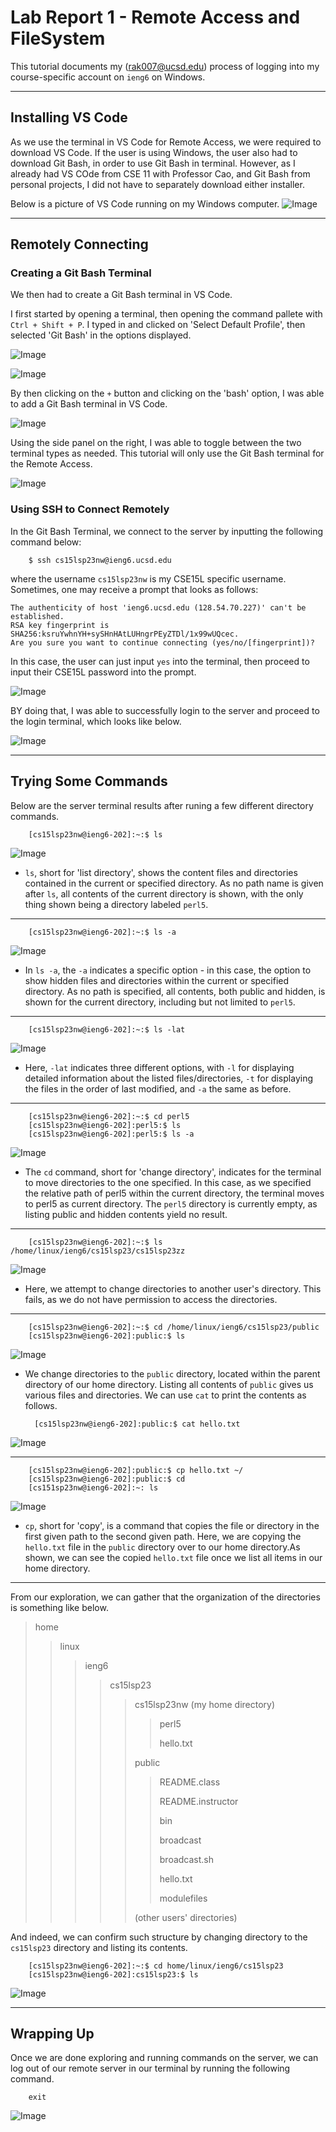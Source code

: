 # Lab Report 1 - Remote Access and FileSystem

This tutorial documents my (rak007@ucsd.edu) process of logging into my course-specific account on `ieng6` on Windows. 

---

## Installing VS Code

As we use the terminal in VS Code for Remote Access, we were required to download VS Code. 
If the user is using Windows, the user also had to download Git Bash, in order to use Git Bash in terminal. 
However, as I already had VS COde from CSE 11 with Professor Cao, and Git Bash from personal projects, I did not have to separately download either installer.

Below is a picture of VS Code running on my Windows computer. 
![Image](image1.png)

---

## Remotely Connecting

### Creating a Git Bash Terminal

We then had to create a Git Bash terminal in VS Code. 

I first started by opening a terminal, then opening the command pallete with `Ctrl + Shift + P`. I typed in and clicked on 'Select Default Profile', then selected 'Git Bash' in the options displayed. 

![Image](image2.png)

![Image](image3.png)

By then clicking on the `+` button and clicking on the 'bash' option, I was able to add a Git Bash terminal in VS Code. 

![Image](image4.png)

Using the side panel on the right, I was able to toggle between the two terminal types as needed. This tutorial will only use the Git Bash terminal for the Remote Access. 

![Image](image5.png)

### Using SSH to Connect Remotely

In the Git Bash Terminal, we connect to the server by inputting the following command below:

        $ ssh cs15lsp23nw@ieng6.ucsd.edu

where the username `cs15lsp23nw` is my CSE15L specific username. Sometimes, one may receive a prompt that looks as follows:

```
The authenticity of host 'ieng6.ucsd.edu (128.54.70.227)' can't be established.
RSA key fingerprint is SHA256:ksruYwhnYH+sySHnHAtLUHngrPEyZTDl/1x99wUQcec.
Are you sure you want to continue connecting (yes/no/[fingerprint])?
```

In this case, the user can just input `yes` into the terminal, then proceed to input their CSE15L password into the prompt.

![Image](image6.png)

BY doing that, I was able to successfully login to the server and proceed to the login terminal, which looks like below.

![Image](image7.png)

---

## Trying Some Commands

Below are the server terminal results after runing a few different directory commands. 

        [cs15lsp23nw@ieng6-202]:~:$ ls

![Image](image8.png)

- `ls`, short for 'list directory', shows the content files and directories contained in the current or specified directory. As no path name is given after `ls`, all contents of the current directory is shown, with the only thing shown being a directory labeled `perl5`.

---

        [cs15lsp23nw@ieng6-202]:~:$ ls -a

![Image](image9.png)

- In `ls -a`, the `-a` indicates a specific option - in this case, the option to show hidden files and directories within the current or specified directory. As no path is specified, all contents, both public and hidden, is shown for the current directory, including but not limited to `perl5`. 

---

        [cs15lsp23nw@ieng6-202]:~:$ ls -lat

![Image](image10.png)

- Here, `-lat` indicates three different options, with `-l` for displaying detailed information about the listed files/directories, `-t` for displaying the files in the order of last modified, and `-a` the same as before.

---

        [cs15lsp23nw@ieng6-202]:~:$ cd perl5
        [cs15lsp23nw@ieng6-202]:perl5:$ ls
        [cs15lsp23nw@ieng6-202]:perl5:$ ls -a

![Image](image11.png)

- The `cd` command, short for 'change directory', indicates for the terminal to move directories to the one specified. In this case, as we specified the relative path of perl5 within the current directory, the terminal moves to perl5 as current directory. The `perl5` directory is currently empty, as listing public and hidden contents yield no result. 

---

        [cs15lsp23nw@ieng6-202]:~:$ ls /home/linux/ieng6/cs15lsp23/cs15lsp23zz

![Image](image12.png)

- Here, we attempt to change directories to another user's directory. This fails, as we do not have permission to access the directories. 

---

        [cs15lsp23nw@ieng6-202]:~:$ cd /home/linux/ieng6/cs15lsp23/public 
        [cs15lsp23nw@ieng6-202]:public:$ ls

![Image](image13.png)

- We change directories to the `public` directory, located within the parent directory of our home directory. Listing all contents of `public` gives us various files and directories. We can use `cat` to print the contents as follows. 

        [cs15lsp23nw@ieng6-202]:public:$ cat hello.txt

![Image](image14.png)

---

        [cs15lsp23nw@ieng6-202]:public:$ cp hello.txt ~/
        [cs15lsp23nw@ieng6-202]:public:$ cd
        [cs151sp23nw@ieng6-202]:~: ls
        
![Image](image15.png)

- `cp`, short for 'copy', is a command that copies the file or directory in the first given path to the second given path. Here, we are copying the `hello.txt` file in the `public` directory over to our home directory.As shown, we can see the copied `hello.txt` file once we list all items in our home directory. 

---

From our exploration, we can gather that the organization of the directories is something like below. 

> home
> 
>> linux
>> 
>>> ieng6
>>> 
>>>> cs15lsp23
>>>> 
>>>>> cs15lsp23nw (my home directory)
>>>>> 
>>>>>> perl5
>>>>>> 
>>>>>> hello.txt
>>>>>> 
>>>>> public
>>>>> 
>>>>>> README.class
>>>>>> 
>>>>>> README.instructor
>>>>>> 
>>>>>> bin
>>>>>> 
>>>>>> broadcast
>>>>>> 
>>>>>> broadcast.sh
>>>>>> 
>>>>>> hello.txt
>>>>>> 
>>>>>> modulefiles
>>>>>> 
>>>>> (other users' directories)

And indeed, we can confirm such structure by changing directory to the `cs15lsp23` directory and listing its contents.

        [cs15lsp23nw@ieng6-202]:~:$ cd home/linux/ieng6/cs15lsp23
        [cs15lsp23nw@ieng6-202]:cs15lsp23:$ ls

![Image](image16.png)

---

## Wrapping Up

Once we are done exploring and running commands on the server, we can log out of our remote server in our terminal by running the following command. 

        exit

![Image](image17.png)

